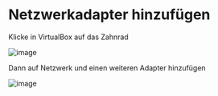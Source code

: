 Netzwerkadapter hinzufügen
===

Klicke in VirtualBox auf das Zahnrad

![image](https://github.com/user-attachments/assets/16ebb992-5c08-4f8a-87d9-fb2f52c858cf)

Dann auf Netzwerk und einen weiteren Adapter hinzufügen

![image](https://github.com/user-attachments/assets/21e960ab-c75d-4121-96b1-9932cf28b98e)
